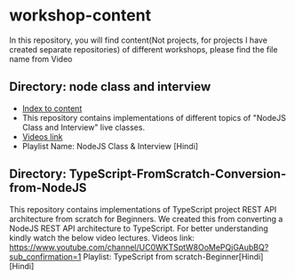 # workshop-content
In this repository, you will find content(Not projects, for projects I have created separate repositories) of different workshops, please find the file name from Video


## Directory: node class and interview
- [Index to content](https://github.com/sayedazharsabri/workshop-content/tree/main/nodeJS-interview-questions#readme)
- This repository contains implementations of different topics of "NodeJS Class and Interview" live classes.
- [Videos link](https://www.youtube.com/channel/UC0WKTSptW8OoMePQjGAubBQ?sub_confirmation=1)
- Playlist Name: NodeJS Class & Interview [Hindi]


## Directory: TypeScript-FromScratch-Conversion-from-NodeJS
This repository contains implementations of TypeScript project REST API architecture from scratch for Beginners. We created this from converting a NodeJS REST API architecture to TypeScript. For better understanding kindly watch the below video lectures.
Videos link: https://www.youtube.com/channel/UC0WKTSptW8OoMePQjGAubBQ?sub_confirmation=1
Playlist: TypeScript from scratch-Beginner[Hindi] [Hindi]





